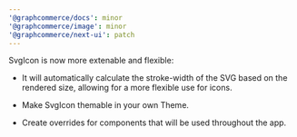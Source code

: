 ```yaml
---
'@graphcommerce/docs': minor
'@graphcommerce/image': minor
'@graphcommerce/next-ui': patch
---
```


SvgIcon is now more extenable and flexible:

- It will automatically calculate the stroke-width of the SVG based on the
  rendered size, allowing for a more flexible use for icons.

- Make SvgIcon themable in your own Theme.

- Create overrides for components that will be used throughout the app.
